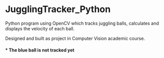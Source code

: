 # JugglingTracker_Python
Python program using OpenCV which tracks juggling balls, calculates and displays the velocity of each ball.

Designed and built as project in Computer Vision academic course.

#### * The blue ball is not tracked yet
